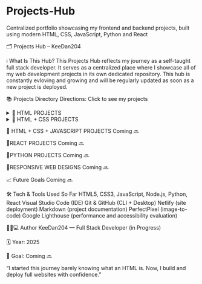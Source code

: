 # Projects-Hub
Centralized portfolio showcasing my frontend and backend projects, built using modern HTML, CSS, JavaScript, Python and React

🗂️ Projects Hub – KeeDan204

ℹ️ What Is This Hub?
This Projects Hub reflects my journey as a self-taught full stack developer. It serves as a centralized place where I showcase all of my web development projects in its own dedicated repository. This hub is constantly evloving and growing and will be regularly updated as soon as a new project is deployed.

📚 Projects Directory
Directions: Click to see my projects

<details>
  <summary>📄 HTML PROJECTS</summary>
  <br>
  <table>
    <thead>
      <tr>
        <th>Project</th>
        <th>Preview</th>
        <th>Links</th>
      </tr>
    </thead>
    <tbody>
      <tr>
        <td><bold>1. FreeCodeCamp Challenges</bold></td>
        <td>Site preview image.</td>
        <td><a href="">🌐</a> | <a href="">💻</a></td>
      </tr>
      <tr>
        <td>» Build A Cat Photo App</td>
        <td><img src="https://github.com/keedan204/Build-A-Cat-Photo-App/blob/main/Screenshot%202025-08-20%20210334.jpg?raw=true" width="1440" height="960" /></td>
        <td><a href="https://build-a-cat-photo-app.netlify.app/">🌐</a> | <a href="https://github.com/keedan204/Build-A-Cat-Photo-App">💻</a></td>
      </tr>
      <tr>
        <td>» Build A Cat Blog Page</td>
        <td>Site preview image.</td>
        <td><a href="https://build-a-cat-blog-page.netlify.app/">🌐</a> | <a href="">💻</a></td>
      </tr>
      <tr>
        <td>» Build A Hotel Feedback Form</td>
        <td>Site preview image.</td>
        <td><a href="https://build-a-hotel-feedback-form.netlify.app/">🌐</a> | <a href="">💻</a></td>
      </tr>
      <tr>
        <td>» Design A Cafe Menu</td>
        <td>Site preview image.</td>
        <td><a href="https://design-a-cafe-menu.netlify.app/">🌐</a> | <a href="">💻</a></td>
      </tr>
        <tr>
        <td>» Design a Greeting Card</td>
        <td>Site preview image.</td>
        <td><a href="https://design-a-greeting-card.netlify.app/">🌐</a> | <a href="">💻</a></td>
      </tr>
       <tr>
        <td>» Build a Set of Colored Markers</td>
        <td>Site preview image.</td>
        <td><a href="https://build-a-set-of-colored-markers.netlify.app/">🌐</a> | <a href="">💻</a></td>
      </tr>
           <tr>
        <td>2. SheCodes HTML Projects</td>
        <td>Site preview image.</td>
        <td><a href="">🌐</a> | <a href="">💻</a></td>
      </tr>
      <tr>
        <td>» Book Catalog Table</td>
        <td>Site preview image.</td>
        <td><a href="">🌐</a> | <a href="">💻</a></td>
      </tr>
      <tr>
        <td>» Checkout Page</td>
        <td>Site preview image.</td>
        <td><a href="">🌐</a> | <a href="">💻</a></td>
      </tr>
      <tr>
        <td>» Event Hub Page</td>
        <td>Site preview image.</td>
        <td><a href="">🌐</a> | <a href="">💻</a></td>
      </tr>
      <tr>
        <td>» Movie Review Page</td>
        <td>Site preview image.</td>
        <td><a href="">🌐</a> | <a href="">💻</a></td>
      </tr>
      <tr>
        <td>» Recipe Page</td>
        <td>Site preview image.</td>
        <td><a href="">🌐</a> | <a href="">💻</a></td>
      </tr>
      <tr>
        <td>» Survey Form</td>
        <td>Site preview image.</td>
        <td><a href="">🌐</a> | <a href="">💻</a></td>
      </tr>
      <tr>
        <td>» Travel Agency Page</td>
        <td>Site preview image.</td>
        <td><a href="">🌐</a> | <a href="">💻</a></td>
      </tr>
      <tr>
        <td>» Video Compilation Page</td>
        <td>Site preview image.</td>
        <td><a href="">🌐</a> | <a href="">💻</a></td>
      </tr>
      <tr>
        <td>3. Freelance Gigs</td>
        <td>Site preview image.</td>
        <td><a href="">🌐</a> | <a href="">💻</a></td>
      </tr>
    </tbody>
  </table>
</details>


 

 

<details>
  <summary>🎨 HTML + CSS PROJECTS</summary>

  <br>

  <table>
    <thead>
      <tr>
        <th>Project</th>
        <th>Preview</th>
        <th>Links</th>
      </tr>
    </thead>
    <tbody>
      <tr>
        <td>1. FreeCodeCamp Projects</td>
        <td>Site preview image.</td>
        <td><a href="">🌐</a> | <a href="">💻</a></td>
      </tr>
      <tr>
        <td>» Availability Table</td>
        <td>Site preview image.</td>
        <td><a href="">🌐</a> | <a href="">💻</a></td>
      </tr>
      <tr>
        <td>» Blog Post Card</td>
        <td>Site preview image.</td>
        <td><a href="">🌐</a> | <a href="">💻</a></td>
      </tr>
      <tr>
        <td>» Book Inventory App</td>
        <td>Site preview image.</td>
        <td><a href="">🌐</a> | <a href="">💻</a></td>
      </tr>
      <tr>
        <td>» Business Card</td>
        <td>Site preview image.</td>
        <td><a href="">🌐</a> | <a href="">💻</a></td>
      </tr>
      <tr>
        <td>» Confidential Email Page</td>
        <td>Site preview image.</td>
        <td><a href="">🌐</a> | <a href="">💻</a></td>
      </tr>
      <tr>
        <td>» Contact Form</td>
        <td>Site preview image.</td>
        <td><a href="">🌐</a> | <a href="">💻</a></td>
      </tr>
      <tr>
        <td>» Event Flyer Page</td>
        <td>Site preview image.</td>
        <td><a href="">🌐</a> | <a href="">💻</a></td>
      </tr>
      <tr>
        <td>» House Painting</td>
        <td>Site preview image.</td>
        <td><a href="">🌐</a> | <a href="">💻</a></td>
      </tr>
      <tr>
        <td>» Job Application Form</td>
        <td>Site preview image.</td>
        <td><a href="">🌐</a> | <a href="">💻</a></td>
      </tr>
      <tr>
        <td>» Magazine Layout</td>
        <td>Site preview image.</td>
        <td><a href="">🌐</a> | <a href="">💻</a></td>
      </tr>
      <tr>
        <td>» Moon Orbit</td>
        <td>Site preview image.</td>
        <td><a href="">🌐</a> | <a href="">💻</a></td>
      </tr>
      <tr>
        <td>» Newspaper Article</td>
        <td>Site preview image.</td>
        <td><a href="">🌐</a> | <a href="">💻</a></td>
      </tr>
      <tr>
        <td>» Page of Playing Cards</td>
        <td>Site preview image.</td>
        <td><a href="">🌐</a> | <a href="">💻</a></td>
      </tr>
      <tr>
        <td>» Personal Portfolio</td>
        <td>Site preview image.</td>
        <td><a href="">🌐</a> | <a href="">💻</a></td>
      </tr>
      <tr>
        <td>» Product Landing Page</td>
        <td>Site preview image.</td>
        <td><a href="">🌐</a> | <a href="">💻</a></td>
      </tr>
      <tr>
        <td>» Set of Colored Boxes</td>
        <td>Site preview image.</td>
        <td><a href="">🌐</a> | <a href="">💻</a></td>
      </tr>
      <tr>
        <td>» Stylized To-Do List</td>
        <td>Site preview image.</td>
        <td><a href="">🌐</a> | <a href="">💻</a></td>
      </tr>
      <tr>
        <td>» Technical Documentation Page</td>
        <td>Site preview image.</td>
        <td><a href="">🌐</a> | <a href="">💻</a></td>
      </tr>
      <tr>
        <td>» Tribute Page</td>
        <td>Site preview image.</td>
        <td><a href="">🌐</a> | <a href="">💻</a></td>
      </tr>
    </tbody>
  </table>

</details>

 

🚀 HTML + CSS + JAVASCRIPT PROJECTS
Coming 🔜


🧬REACT PROJECTS
Coming 🔜


🐍PYTHON PROJECTS
Coming 🔜


🦘RESPONSIVE WEB DESIGNS
Coming 🔜



📈 Future Goals
Coming 🔜

🛠️ Tech & Tools Used So Far
HTML5, CSS3, JavaScript, Node.js, Python, React
Visual Studio Code (IDE)
Git & GitHub (CLI + Desktop)
Netlify (site deployment)
Markdown (project documentation)
PerfectPixel (image-to-code)
Google Lighthouse (performance and accessibility evaluation)


👩🏾💻 Author
KeeDan204 — Full Stack Developer (in Progress)

🗓️ Year: 2025

🎯 Goal: Coming 🔜

“I started this journey barely knowing what an HTML is. Now, I build and deploy full websites with confidence.”
